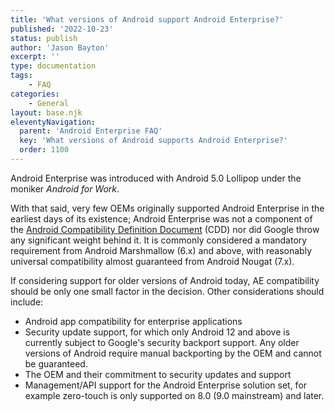 ```yaml
---
title: 'What versions of Android support Android Enterprise?'
published: '2022-10-23'
status: publish
author: 'Jason Bayton'
excerpt: ''
type: documentation
tags: 
    - FAQ
categories:
    - General
layout: base.njk
eleventyNavigation:
  parent: 'Android Enterprise FAQ'
  key: 'What versions of Android supports Android Enterprise?'
  order: 1100
--- 
```

Android Enterprise was introduced with Android 5.0 Lollipop under the moniker _Android for Work_. 

With that said, very few OEMs originally supported Android Enterprise in the earliest days of its existence; Android Enterprise was not a component of the [Android Compatibility Definition Document](https://source.android.com/docs/compatibility/cdd) (CDD) nor did Google throw any significant weight behind it. It is commonly considered a mandatory requirement from Android Marshmallow (6.x) and above, with reasonably universal compatibility almost guaranteed from Android Nougat (7.x).

If considering support for older versions of Android today, AE compatibility should be only one small factor in the decision. Other considerations should include:

- Android app compatibility for enterprise applications
- Security update support, for which only Android 12 and above is currently subject to Google's security backport support. Any older versions of Android require manual backporting by the OEM and cannot be guaranteed.
- The OEM and their commitment to security updates and support
- Management/API support for the Android Enterprise solution set, for example zero-touch is only supported on 8.0 (9.0 mainstream) and later. 
